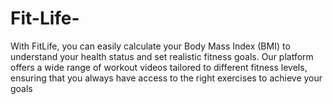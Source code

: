 # Fit-Life-
With FitLife, you can easily calculate your Body Mass Index (BMI) to understand your health status and set realistic fitness goals. Our platform offers a wide range of workout videos tailored to different fitness levels, ensuring that you always have access to the right exercises to achieve your goals
